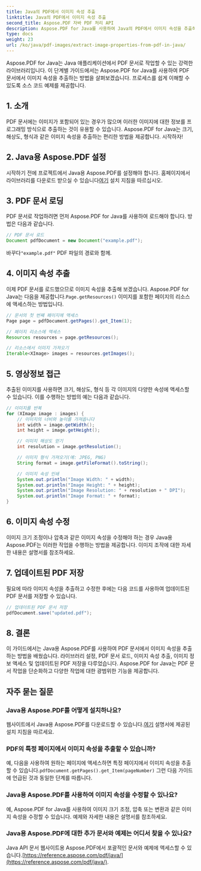 ```yaml
---
title: Java의 PDF에서 이미지 속성 추출
linktitle: Java의 PDF에서 이미지 속성 추출
second_title: Aspose.PDF 자바 PDF 처리 API
description: Aspose.PDF for Java를 사용하여 Java의 PDF에서 이미지 속성을 추출하는 방법을 알아보세요. 소스 코드가 포함된 단계별 가이드입니다. 지금 PDF 처리 기술을 향상해보세요!
type: docs
weight: 23
url: /ko/java/pdf-images/extract-image-properties-from-pdf-in-java/
---
```


Aspose.PDF for Java는 Java 애플리케이션에서 PDF 문서로 작업할 수 있는 강력한 라이브러리입니다. 이 단계별 가이드에서는 Aspose.PDF for Java를 사용하여 PDF 문서에서 이미지 속성을 추출하는 방법을 살펴보겠습니다. 프로세스를 쉽게 이해할 수 있도록 소스 코드 예제를 제공합니다.

## 1. 소개

PDF 문서에는 이미지가 포함되어 있는 경우가 많으며 이러한 이미지에 대한 정보를 프로그래밍 방식으로 추출하는 것이 유용할 수 있습니다. Aspose.PDF for Java는 크기, 해상도, 형식과 같은 이미지 속성을 추출하는 편리한 방법을 제공합니다. 시작하자!

## 2. Java용 Aspose.PDF 설정

 시작하기 전에 프로젝트에서 Java용 Aspose.PDF를 설정해야 합니다. 홈페이지에서 라이브러리를 다운로드 받으실 수 있습니다[여기](https://releases.aspose.com/pdf/java/) 설치 지침을 따르십시오.

## 3. PDF 문서 로딩

PDF 문서로 작업하려면 먼저 Aspose.PDF for Java를 사용하여 로드해야 합니다. 방법은 다음과 같습니다.

```java
// PDF 문서 로드
Document pdfDocument = new Document("example.pdf");
```

 바꾸다`"example.pdf"` PDF 파일의 경로와 함께.

## 4. 이미지 속성 추출

 이제 PDF 문서를 로드했으므로 이미지 속성을 추출해 보겠습니다. Aspose.PDF for Java는 다음을 제공합니다.`Page.getResources()` 이미지를 포함한 페이지의 리소스에 액세스하는 방법입니다.

```java
// 문서의 첫 번째 페이지에 액세스
Page page = pdfDocument.getPages().get_Item(1);

// 페이지 리소스에 액세스
Resources resources = page.getResources();

// 리소스에서 이미지 가져오기
Iterable<XImage> images = resources.getImages();
```

## 5. 영상정보 접근

추출된 이미지를 사용하면 크기, 해상도, 형식 등 각 이미지의 다양한 속성에 액세스할 수 있습니다. 이를 수행하는 방법의 예는 다음과 같습니다.

```java
// 이미지를 반복
for (XImage image : images) {
    // 이미지의 너비와 높이를 가져옵니다
    int width = image.getWidth();
    int height = image.getHeight();

    // 이미지 해상도 얻기
    int resolution = image.getResolution();

    // 이미지 형식 가져오기(예: JPEG, PNG)
    String format = image.getFileFormat().toString();

    // 이미지 속성 인쇄
    System.out.println("Image Width: " + width);
    System.out.println("Image Height: " + height);
    System.out.println("Image Resolution: " + resolution + " DPI");
    System.out.println("Image Format: " + format);
}
```

## 6. 이미지 속성 수정

이미지 크기 조정이나 압축과 같은 이미지 속성을 수정해야 하는 경우 Java용 Aspose.PDF는 이러한 작업을 수행하는 방법을 제공합니다. 이미지 조작에 대한 자세한 내용은 설명서를 참조하세요.

## 7. 업데이트된 PDF 저장

필요에 따라 이미지 속성을 추출하고 수정한 후에는 다음 코드를 사용하여 업데이트된 PDF 문서를 저장할 수 있습니다.

```java
// 업데이트된 PDF 문서 저장
pdfDocument.save("updated.pdf");
```

## 8. 결론

이 가이드에서는 Java용 Aspose.PDF를 사용하여 PDF 문서에서 이미지 속성을 추출하는 방법을 배웠습니다. 라이브러리 설정, PDF 문서 로드, 이미지 속성 추출, 이미지 정보 액세스 및 업데이트된 PDF 저장을 다루었습니다. Aspose.PDF for Java는 PDF 문서 작업을 단순화하고 다양한 작업에 대한 광범위한 기능을 제공합니다.

## 자주 묻는 질문

### Java용 Aspose.PDF를 어떻게 설치하나요?

 웹사이트에서 Java용 Aspose.PDF를 다운로드할 수 있습니다.[여기](https://releases.aspose.com/pdf/java/) 설명서에 제공된 설치 지침을 따르세요.

### PDF의 특정 페이지에서 이미지 속성을 추출할 수 있습니까?

예, 다음을 사용하여 원하는 페이지에 액세스하면 특정 페이지에서 이미지 속성을 추출할 수 있습니다.`pdfDocument.getPages().get_Item(pageNumber)` 그런 다음 가이드에 언급된 것과 동일한 단계를 따릅니다.

### Java용 Aspose.PDF를 사용하여 이미지 속성을 수정할 수 있나요?

예, Aspose.PDF for Java를 사용하여 이미지 크기 조정, 압축 또는 변환과 같은 이미지 속성을 수정할 수 있습니다. 예제와 자세한 내용은 설명서를 참조하세요.

### Java용 Aspose.PDF에 대한 추가 문서와 예제는 어디서 찾을 수 있나요?

 Java API 문서 웹사이트용 Aspose.PDF에서 포괄적인 문서와 예제에 액세스할 수 있습니다.[https://reference.aspose.com/pdf/java/](https://reference.aspose.com/pdf/java/).

